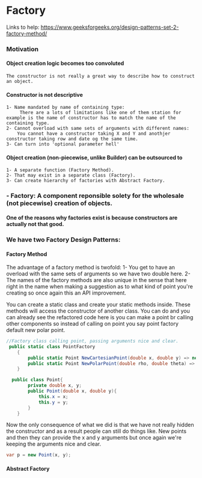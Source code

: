 # Factory

Links to help: https://www.geeksforgeeks.org/design-patterns-set-2-factory-method/


### Motivation
#### Object creation logic becomes too convoluted
    The constructor is not really a great way to describe how to construct an object.  
#### Constructor is not descriptive
    1- Name mandated by name of containing type:
         There are a lots of limitations like one of them station for example is the name of constructor has to match the name of the containing type.
    2- Cannot overload with same sets of arguments with different names:
        You cannot have a constructor taking X and Y and anothjer constructor taking row and date og the same time.
    3- Can turn into 'optional parameter hell'
#### Object creation (non-piecewise, unlike Builder) can be outsourced to
    1- A separate function (Factory Method).
    2- That may exist in a separate class (Factory).
    3- Can create hierarchy of factories with Abstract Factory.

### - Factory: A component reponsible solety for the wholesale (not piecewise) creation of objects.
#### One of the reasons why factories exist is because constructors are actually not that good.

### We have two Factory Design Patterns:
#### Factory Method
The advantage of a factory method is twofold:
    1- You get to have an overload with the same sets of arguments so we have two double here.
    2- The names of the factory methods are also unique in the sense that here right in the name when making a suggestion as to what kind of point you're creating so once again this an API improvement.

You can create a static class and create your static methods inside. These methods will access the constructor of another class. You can do and you can already see the refactored code here is you can make a point br calling other components so instead of calling on point you say point factory default new polar point.
```c#
//Factory class calling point, passing arguments nice and clear.
 public static class PointFactory
    {
        public static Point NewCartesianPoint(double x, double y) => new Point(x, y);
        public static Point NewPolarPoint(double rho, double theta) => new Point(rho * Math.Cos(theta), rho * Math.Sin(theta));
    }

  public class Point{
        private double x, y;
        public Point(double x, double y){
            this.x = x;
            this.y = y;
        }
    }

```
Now the only consequence of what we did is that we have not really hidden  the constructor and as a result people can still do things like. New points and then they can provide the x and y arguments but once again we're keeping the arguments nice and clear.
```c#
var p = new Point(x, y);
```
#### Abstract Factory